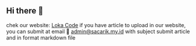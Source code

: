 ## Hi there 👋
chek our website:
[Loka Code](https://lokacode.pages.dev)
if you have article to upload in our website, you can submit at email 📧 [admin@sacarik.my.id](mailto:admin@sacarik.my.id) with subject submit article and in format markdown file
<!--

**Here are some ideas to get you started:**

🙋‍♀️ A short introduction - what is your organization all about?
🌈 Contribution guidelines - how can the community get involved?
👩‍💻 Useful resources - where can the community find your docs? Is there anything else the community should know?
🍿 Fun facts - what does your team eat for breakfast?
🧙 Remember, you can do mighty things with the power of [Markdown](https://docs.github.com/github/writing-on-github/getting-started-with-writing-and-formatting-on-github/basic-writing-and-formatting-syntax)
-->
